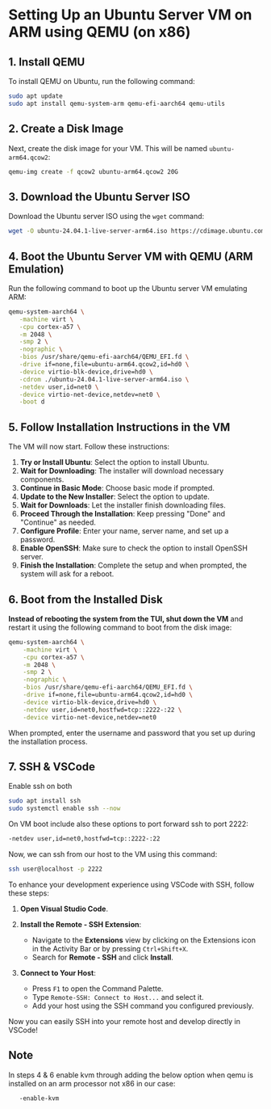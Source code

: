 # Setting Up an Ubuntu Server VM on ARM using QEMU (on x86)

## 1. Install QEMU
To install QEMU on Ubuntu, run the following command:

```bash
sudo apt update
sudo apt install qemu-system-arm qemu-efi-aarch64 qemu-utils
```

## 2. Create a Disk Image
Next, create the disk image for your VM. This will be named `ubuntu-arm64.qcow2`:

```bash
qemu-img create -f qcow2 ubuntu-arm64.qcow2 20G
```

## 3. Download the Ubuntu Server ISO
Download the Ubuntu server ISO using the `wget` command:

```bash
wget -O ubuntu-24.04.1-live-server-arm64.iso https://cdimage.ubuntu.com/releases/24.04.1/release/ubuntu-24.04.1-live-server-arm64.iso
```

## 4. Boot the Ubuntu Server VM with QEMU (ARM Emulation)
Run the following command to boot up the Ubuntu server VM emulating ARM:

```bash
qemu-system-aarch64 \
   -machine virt \
   -cpu cortex-a57 \
   -m 2048 \
   -smp 2 \
   -nographic \
   -bios /usr/share/qemu-efi-aarch64/QEMU_EFI.fd \
   -drive if=none,file=ubuntu-arm64.qcow2,id=hd0 \
   -device virtio-blk-device,drive=hd0 \
   -cdrom ./ubuntu-24.04.1-live-server-arm64.iso \
   -netdev user,id=net0 \
   -device virtio-net-device,netdev=net0 \
   -boot d
```

## 5. Follow Installation Instructions in the VM
The VM will now start. Follow these instructions:

1. **Try or Install Ubuntu**: Select the option to install Ubuntu.
2. **Wait for Downloading**: The installer will download necessary components.
3. **Continue in Basic Mode**: Choose basic mode if prompted.
4. **Update to the New Installer**: Select the option to update.
5. **Wait for Downloads**: Let the installer finish downloading files.
6. **Proceed Through the Installation**: Keep pressing "Done" and "Continue" as needed.
7. **Configure Profile**: Enter your name, server name, and set up a password.
8. **Enable OpenSSH**: Make sure to check the option to install OpenSSH server.
9. **Finish the Installation**: Complete the setup and when prompted, the system will ask for a reboot.

## 6. Boot from the Installed Disk
**Instead of rebooting the system from the TUI, shut down the VM** and restart it using the following command to boot from the disk image:

```bash
qemu-system-aarch64 \
    -machine virt \
    -cpu cortex-a57 \
    -m 2048 \
    -smp 2 \
    -nographic \
    -bios /usr/share/qemu-efi-aarch64/QEMU_EFI.fd \
    -drive if=none,file=ubuntu-arm64.qcow2,id=hd0 \
    -device virtio-blk-device,drive=hd0 \
    -netdev user,id=net0,hostfwd=tcp::2222-:22 \
    -device virtio-net-device,netdev=net0
```
When prompted, enter the username and password that you set up during the installation process.

## 7. SSH & VSCode
Enable ssh on both
```bash
sudo apt install ssh
sudo systemctl enable ssh --now
```
On VM boot include also these options to port forward ssh to port 2222:
```bash
-netdev user,id=net0,hostfwd=tcp::2222-:22
```
Now, we can ssh from our host to the VM using this command:
```bash
ssh user@localhost -p 2222
```
To enhance your development experience using VSCode with SSH, follow these steps:

1. **Open Visual Studio Code**.
2. **Install the Remote - SSH Extension**:
   - Navigate to the **Extensions** view by clicking on the Extensions icon in the Activity Bar or by pressing `Ctrl+Shift+X`.
   - Search for **Remote - SSH** and click **Install**.

3. **Connect to Your Host**:
   - Press `F1` to open the Command Palette.
   - Type `Remote-SSH: Connect to Host...` and select it.
   - Add your host using the SSH command you configured previously.

Now you can easily SSH into your remote host and develop directly in VSCode!

## Note
In steps 4 & 6 enable kvm through adding the below option when qemu is installed on an arm processor not x86 in our case:

```bash
   -enable-kvm
```
